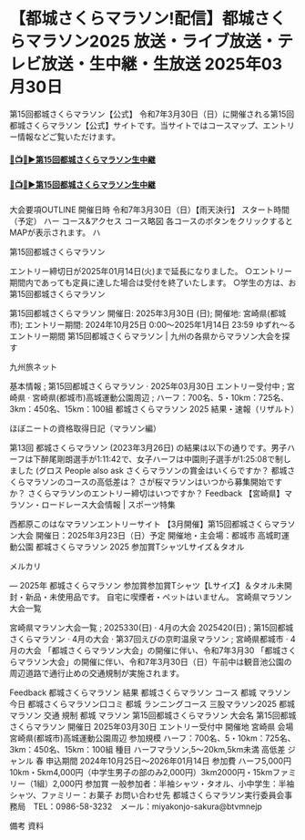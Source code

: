 # 【都城さくらマラソン!配信】都城さくらマラソン2025 放送・ライブ放送・テレビ放送・生中継・生放送 2025年03月30日

第15回都城さくらマラソン【公式】
令和7年3月30日（日）に開催される第15回都城さくらマラソン【公式】サイトです。当サイトではコースマップ、エントリー情報などご覧いただけます。

#### [🔴📺🌐▶第15回都城さくらマラソン生中継](https://jsports-hq.com/mar03/?masuka_jp)

#### [🔴📺🌐▶第15回都城さくらマラソン生中継](https://jsports-hq.com/mar03/?masuka_jp)

大会要項OUTLINE
開催日時 令和7年3月30日（日）【雨天決行】 スタート時間（予定） ハー 
コース&アクセス
コース略図 各コースのボタンをクリックするとMAPが表示されます。 ハ 

第15回都城さくらマラソン


エントリー締切日が2025年01月14日(火)まで延長になりました。 ○エントリー期間内であっても定員に達した場合は受付を終了いたします。 ○学生の方は、お 
第15回都城さくらマラソン


第15回都城さくらマラソン 開催日: 2025年3月30日 (日); 開催地: 宮崎県(都城市); エントリー期間: 2024年10月25日 0:00～2025年1月14日 23:59 ゆずれ～るエントリー期間 
第15回都城さくらマラソン | 九州の各県からマラソン大会を探す

九州旅ネット


基本情報 ; 第15回都城さくらマラソン · 2025年03月30日 エントリー受付中 ; 宮崎県 · 宮崎県(都城市)高城運動公園周辺 ; ハーフ：700名、5・10km：725名、3km：450名、15km：100組 
都城さくらマラソン 2025 結果・速報（リザルト）

ほぼニートの資格取得日記（マラソン編）


第13回 都城さくらマラソン (2023年3月26日) の結果は以下の通りです。男子ハーフは下醉尾剛朗選手が1:11:42で、女子ハーフは中園則子選手が1:25:08で制しました (グロス 
People also ask
さくらマラソンの賞金はいくらですか？
都城さくらマラソンのコースの高低差は？
さが桜マラソンはいつから募集開始ですか？
さくらマラソンのエントリー締切はいつですか？
Feedback
【宮崎県】マラソン・ロードレース大会情報 | スポーツ特集


西都原このはなマラソンエントリーサイト 【3月開催】第15回都城さくらマラソン大会 開催日：2025年3月23日（日）予定 開催地・主会場：都城市 高城町運動公園 
都城さくらマラソン 2025 参加賞TシャツLサイズ＆タオル

メルカリ


— 2025年 都城さくらマラソン 参加賞参加賞Tシャツ【Lサイズ】＆タオル未開封・新品・未使用品です。 自宅に喫煙者・ペットはいません。
宮崎県マラソン大会一覧


宮崎県マラソン大会一覧 ; 2025330(日) · 4月の大会 2025420(日) ; 第15回都城さくらマラソン · 4月の大会 · 第37回えびの京町温泉マラソン ; 宮崎県都城市 · 4月の大会
「都城さくらマラソン大会」の開催に伴い、令和7年3月30 
「都城さくらマラソン大会」の開催に伴い、令和7年3月30日（日）午前中は観音池公園の周辺道路で通行止めの交通規制が実施されます。

Feedback
都城さくらマラソン 結果
都城さくらマラソン コース
都城 マラソン 今日
都城さくらマラソン口コミ
都城 ランニングコース
三股マラソン2025
都城 マラソン 交通 規制
都城 マラソン
第15回都城さくらマラソン
大会名	第15回都城さくらマラソン	開催日	2025年03月30日 エントリー受付中
開催地	宮崎県	会場	宮崎県(都城市)高城運動公園周辺
参加規模	ハーフ：700名、5・10km：725名、3km：450名、15km：100組	種目	ハーフマラソン,5〜20km,5km未満
高低差		ジャンル	春
申込期間	2024年10月25日〜2026年01月14日	参加費	ハーフ5,000円 10km・5km4,000円（中学生男子の部のみ2,000円）3km2000円・15kmファミリー（1組）2,000円
参加賞	一般参加者：半袖シャツ・タオル、小中学生：半袖シャツ、ファミリー：お菓子	お問い合わせ先	都城さくらマラソン実行委員会事務局　TEL：0986-58-3232　メール：miyakonjo-sakura@btvmnejp

備考		資料
